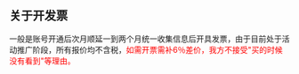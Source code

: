 ## 关于开发票

一般是账号开通后次月顺延一到两个月统一收集信息后开具发票，由于目前处于活动推广阶段，所有报价均不含税，<span style="color: red">如需开票需补6％差价，我方不接受"买的时候没有看到"等理由。</span>
